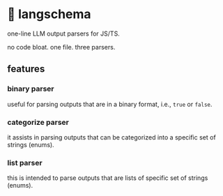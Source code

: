# 🧱 langschema

one-line LLM output parsers for JS/TS.

no code bloat. one file. three parsers.

## features

### binary parser
useful for parsing outputs that are in a binary format, i.e., `true` or `false`.

### categorize parser
it assists in parsing outputs that can be categorized into a specific set of strings (enums).

### list parser
this is intended to parse outputs that are lists of specific set of strings (enums).

